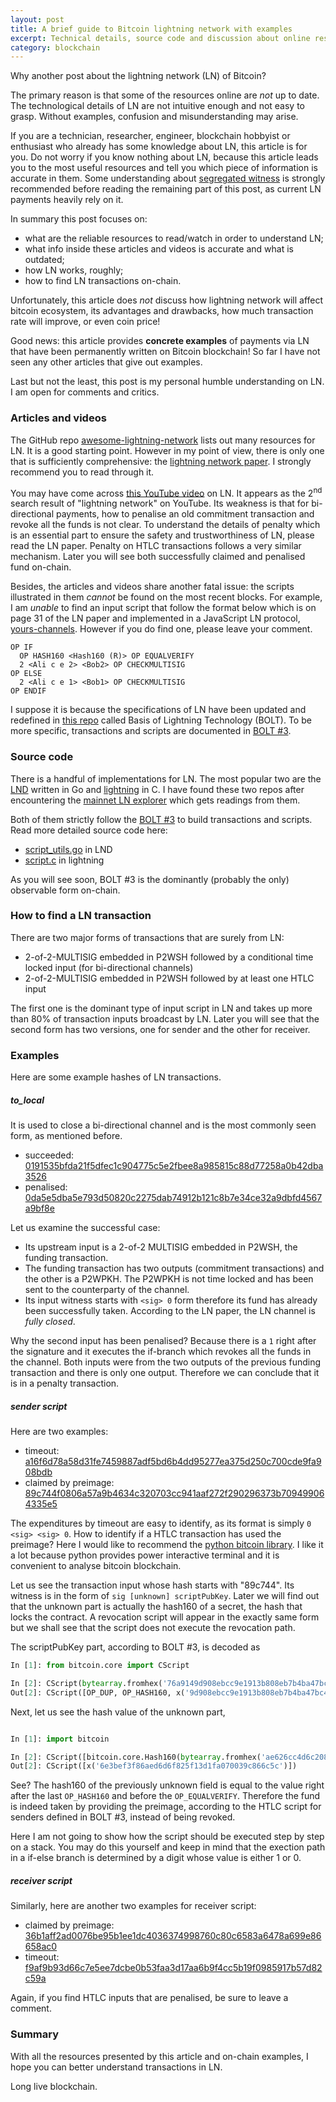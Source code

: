 ```yaml
---
layout: post
title: A brief guide to Bitcoin lightning network with examples
excerpt: Technical details, source code and discussion about online resources
category: blockchain
---
```


Why another post about the lightning network (LN) of Bitcoin?

The primary reason is that
some of the resources online are _not_ up to date.
The technological details of LN are not intuitive enough
and not easy to grasp.
Without examples, confusion and misunderstanding may arise.

If you are a technician, researcher, engineer,
blockchain hobbyist or enthusiast
who already has some knowledge about LN,
this article is for you.
Do not worry if you know nothing about LN,
because this article leads you to the most useful resources
and tell you which piece of information is accurate in them.
Some understanding about
[segregated witness](https://github.com/bitcoin/bips/blob/master/bip-0141.mediawiki)
is strongly recommended before
reading the remaining part of this post,
as current LN payments heavily rely on it.

In summary this post focuses on:

* what are the reliable resources to read/watch in order to understand LN;
* what info inside these articles and videos is accurate and what is outdated;
* how LN works, roughly;
* how to find LN transactions on-chain.

Unfortunately, this article does _not_ discuss
how lightning network will affect bitcoin ecosystem,
its advantages and drawbacks,
how much transaction rate will improve, or even coin price!

Good news: this article provides **concrete examples** of payments via LN
that have been permanently written on Bitcoin blockchain!
So far I have not seen any other articles that give out examples.

Last but not the least,
this post is my personal humble understanding on LN.
I am open for comments and critics.

### Articles and videos

The GitHub repo
[awesome-lightning-network](https://github.com/bcongdon/awesome-lightning-network)
lists out many resources for LN.
It is a good starting point.
However in my point of view,
there is only one that is sufficiently comprehensive: the
[lightning network paper](https://lightning.network/lightning-network-paper.pdf).
I strongly recommend you to read through it.

You may have come across
[this YouTube video](https://www.youtube.com/watch?v=8zVzw912wPo&t=2317s)
on LN.
It appears as the 2<sup>nd</sup> search result of
"lightning network" on YouTube.
Its weakness is that for bi-directional payments,
how to penalise an old commitment transaction and
revoke all the funds is not clear.
To understand the details of penalty
which is an essential part to ensure the safety and trustworthiness of LN,
please read the LN paper.
Penalty on HTLC transactions follows a very similar mechanism.
Later you will see both successfully claimed and penalised fund on-chain.

Besides, the articles and videos share another fatal issue:
the scripts illustrated in them _cannot_ be found on the most recent blocks.
For example, I am _unable_ to find an input script
that follow the format below which is on page 31 of the LN paper
and implemented in a JavaScript LN protocol,
[yours-channels](https://github.com/yoursnetwork/yours-channels).
However if you do find one, please leave your comment.

```
OP IF
  OP HASH160 <Hash160 (R)> OP EQUALVERIFY
  2 <Ali c e 2> <Bob2> OP CHECKMULTISIG
OP ELSE
  2 <Ali c e 1> <Bob1> OP CHECKMULTISIG
OP ENDIF
```

I suppose it is because
the specifications of LN have been updated and redefined in
[this repo](https://github.com/lightningnetwork/lightning-rfc)
called Basis of Lightning Technology (BOLT).
To be more specific, transactions and scripts are documented in
[BOLT \#3](https://github.com/lightningnetwork/lightning-rfc/blob/master/03-transactions.md).

### Source code

There is a handful of implementations for LN.
The most popular two are the
[LND](https://github.com/lightningnetwork/lnd) written in Go
and
[lightning](https://github.com/ElementsProject/lightning) in C.
I have found these two repos after encountering the
[mainnet LN explorer](https://lnmainnet.gaben.win/)
which gets readings from them.  

Both of them strictly follow the
[BOLT \#3](https://github.com/lightningnetwork/lightning-rfc/blob/master/03-transactions.md)
to build transactions and scripts.
Read more detailed source code here:

* [script_utils.go](https://github.com/lightningnetwork/lnd/blob/master/lnwallet/script_utils.go)
in LND
* [script.c](https://github.com/ElementsProject/lightning/blob/master/bitcoin/script.c) in lightning

As you will see soon,
BOLT \#3 is the dominantly (probably the only) observable form on-chain.

### How to find a LN transaction

There are two major forms of transactions that are surely from LN:

* 2-of-2-MULTISIG embedded in P2WSH followed by
a conditional time locked input (for bi-directional channels)
* 2-of-2-MULTISIG embedded in P2WSH followed by at least one HTLC input

The first one is the dominant type of input script in LN and
takes up more than 80% of transaction inputs broadcast by LN.
Later you will see that the second form has two versions,
one for sender and the other for receiver.

### Examples

Here are some example hashes of LN transactions.

##### to_local

It is used to close a bi-directional channel and is
the most commonly seen form, as mentioned before.

* succeeded:
[0191535bfda21f5dfec1c904775c5e2fbee8a985815c88d77258a0b42dba3526](https://btc.com/0191535bfda21f5dfec1c904775c5e2fbee8a985815c88d77258a0b42dba3526#in_0)
* penalised:
[0da5e5dba5e793d50820c2275dab74912b121c8b7e34ce32a9dbfd4567a9bf8e](https://btc.com/0da5e5dba5e793d50820c2275dab74912b121c8b7e34ce32a9dbfd4567a9bf8e#in_0)

Let us examine the successful case:

* Its upstream input is a 2-of-2 MULTISIG embedded in P2WSH,
the funding transaction.
* The funding transaction has two outputs (commitment transactions)
and the other is a P2WPKH.
The P2WPKH is not time locked and
has been sent to the counterparty of the channel.
* Its input witness starts with `<sig> 0` form
therefore its fund has already been successfully taken.
According to the LN paper, the LN channel is _fully closed_.

Why the second input has been penalised?
Because there is a `1` right after the signature and
it executes the if-branch which revokes all the funds in the channel.
Both inputs were from the two outputs of
the previous funding transaction and there is only one output.
Therefore we can conclude that it is in a penalty transaction.

##### sender script

Here are two examples:

* timeout:
[a16f6d78a58d31fe7459887adf5bd6b4dd95277ea375d250c700cde9fa908bdb](https://btc.com/a16f6d78a58d31fe7459887adf5bd6b4dd95277ea375d250c700cde9fa908bdb)
* claimed by preimage:
[89c744f0806a57a9b4634c320703cc941aaf272f290296373b709499064335e5](https://btc.com/89c744f0806a57a9b4634c320703cc941aaf272f290296373b709499064335e5)

The expenditures by timeout are easy to identify, as its format is simply
`0 <sig> <sig> 0`.
How to identify if a HTLC transaction has used the preimage?
Here I would like to recommend the
[python bitcoin library](https://github.com/petertodd/python-bitcoinlib).
I like it a lot because python provides power interactive terminal
and it is convenient to analyse bitcoin blockchain.

Let us see the transaction input whose hash starts with "89c744".
Its witness is in the form of `sig [unknown] scriptPubKey`.
Later we will find out that the unknown part is
actually the hash160 of a secret, the hash that locks the contract.
A revocation script will appear in the exactly same form
but we shall see that the script does not execute the revocation path.

The scriptPubKey part, according to BOLT \#3, is decoded as

```python
In [1]: from bitcoin.core import CScript

In [2]: CScript(bytearray.fromhex('76a9149d908ebcc9e1913b808eb7b4ba47bc4d1b35ebd38763ac672102aa52226cbb5aaef23f175575c06feb16aa303e76f288be28c4760ef768c865977c820120876475527c210362c9ec1c0c7bb399037469b376e9e19d6aa0fbb58df811786b7425dea94b519a52ae67a9146e3bef3f86aed6d6f825f13d1fa070039c866c5c88ac6868'))
Out[2]: CScript([OP_DUP, OP_HASH160, x('9d908ebcc9e1913b808eb7b4ba47bc4d1b35ebd3'), OP_EQUAL, OP_IF, OP_CHECKSIG, OP_ELSE, x('02aa52226cbb5aaef23f175575c06feb16aa303e76f288be28c4760ef768c86597'), OP_SWAP, OP_SIZE, x('20'), OP_EQUAL, OP_NOTIF, OP_DROP, 2, OP_SWAP, x('0362c9ec1c0c7bb399037469b376e9e19d6aa0fbb58df811786b7425dea94b519a'), 2, OP_CHECKMULTISIG, OP_ELSE, OP_HASH160, x('6e3bef3f86aed6d6f825f13d1fa070039c866c5c'), OP_EQUALVERIFY, OP_CHECKSIG, OP_ENDIF, OP_ENDIF])
```

Next, let us see the hash value of the unknown part,
```python

In [1]: import bitcoin

In [2]: CScript([bitcoin.core.Hash160(bytearray.fromhex('ae626cc4d6c208bdb3179b9d3efc7ae61779a9924b3852f01d0024afa84a4bbb'))])
Out[2]: CScript([x('6e3bef3f86aed6d6f825f13d1fa070039c866c5c')])
```

See? The hash160 of the previously unknown field is
equal to the value right after the last `OP_HASH160`
and before the `OP_EQUALVERIFY`.
Therefore the fund is indeed taken by providing the preimage,
according to the HTLC script for senders defined in BOLT \#3,
instead of being revoked.

Here I am not going to show how the script should be executed
step by step on a stack.
You may do this yourself and keep in mind that
the exection path in a if-else branch is determined by a digit
whose value is either 1 or 0.

##### receiver script

Similarly, here are another two examples for receiver script:

* claimed by preimage:
[36b1aff2ad0076be95b1ee1dc4036374998760c80c6583a6478a699e86658ac0](https://btc.com/36b1aff2ad0076be95b1ee1dc4036374998760c80c6583a6478a699e86658ac0)
* timeout:
[f9af9b93d66c7e5ee7dcbe0b53faa3d17aa6b9f4cc5b19f0985917b57d82c59a](https://btc.com/f9af9b93d66c7e5ee7dcbe0b53faa3d17aa6b9f4cc5b19f0985917b57d82c59a#in_0)

Again, if you find HTLC inputs that are penalised,
be sure to leave a comment.

### Summary

With all the resources presented by this article
and on-chain examples,
I hope you can better understand transactions in LN.

Long live blockchain.
